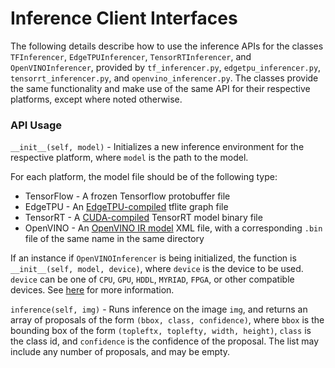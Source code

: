 # Inference Client Interfaces

The following details describe how to use the inference APIs for the classes `TFInferencer`, `EdgeTPUInferencer`, 
`TensorRTInferencer`, and `OpenVINOInferencer`, provided by `tf_inferencer.py`, `edgetpu_inferencer.py`,
`tensorrt_inferencer.py`, and `openvino_inferencer.py`. The classes provide the same functionality and make use of the same 
API for their respective platforms, except where noted otherwise. 

### API Usage

`__init__(self, model)` - Initializes a new inference environment for the respective platform, where `model` is the path
to the model. 

For each platform, the model file should be of the following type:
- TensorFlow - A frozen Tensorflow protobuffer file
- EdgeTPU - An [EdgeTPU-compiled](https://coral.ai/docs/edgetpu/compiler/) tflite graph file
- TensorRT - A [CUDA-compiled](https://docs.nvidia.com/deeplearning/tensorrt/api/python_api/uff/uff.html) TensorRT model binary file
- OpenVINO - An [OpenVINO IR model](https://docs.openvinotoolkit.org/latest/openvino_docs_IE_DG_supported_plugins_Supported_Devices.html) XML file, with a corresponding `.bin` file of the same name in the same directory

If an instance if `OpenVINOInferencer` is being initialized, the function is `__init__(self, model, device)`, where 
`device` is the device to be used. `device` can be one of `CPU`, `GPU`, `HDDL`, `MYRIAD`, `FPGA`, or other compatible 
devices. See [here](https://docs.openvinotoolkit.org/latest/openvino_docs_IE_DG_supported_plugins_Supported_Devices.html)
 for more information.  

`inference(self, img)` - Runs inference on the image `img`, and returns an array of proposals of the form 
`(bbox, class, confidence)`, where `bbox` is the bounding box of the form `(topleftx, toplefty, width, height)`, `class`
is the class id, and `confidence` is the confidence of the proposal. The list may include any number of proposals, and
may be empty.